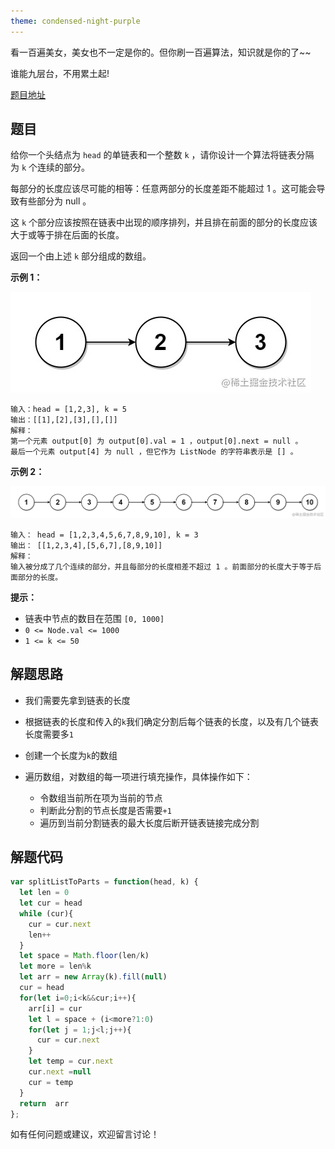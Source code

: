 ```yaml
---
theme: condensed-night-purple
---
```


看一百遍美女，美女也不一定是你的。但你刷一百遍算法，知识就是你的了~~

谁能九层台，不用累土起!

[题目地址](https://leetcode-cn.com/problems/split-linked-list-in-parts/)

<!-- more -->


## 题目

给你一个头结点为 `head` 的单链表和一个整数 `k` ，请你设计一个算法将链表分隔为 `k` 个连续的部分。

每部分的长度应该尽可能的相等：任意两部分的长度差距不能超过 1 。这可能会导致有些部分为 null 。

这 `k` 个部分应该按照在链表中出现的顺序排列，并且排在前面的部分的长度应该大于或等于排在后面的长度。

返回一个由上述 `k` 部分组成的数组。

**示例 1：**


![image.png](1.png)

```
输入：head = [1,2,3], k = 5
输出：[[1],[2],[3],[],[]]
解释：
第一个元素 output[0] 为 output[0].val = 1 ，output[0].next = null 。
最后一个元素 output[4] 为 null ，但它作为 ListNode 的字符串表示是 [] 。
```

**示例 2：**


![image.png](2.png)

```
输入： head = [1,2,3,4,5,6,7,8,9,10], k = 3
输出： [[1,2,3,4],[5,6,7],[8,9,10]]
解释：
输入被分成了几个连续的部分，并且每部分的长度相差不超过 1 。前面部分的长度大于等于后面部分的长度。
```

**提示：**

-   链表中节点的数目在范围 `[0, 1000]`
-   `0 <= Node.val <= 1000`
-   `1 <= k <= 50`


## 解题思路

- 我们需要先拿到链表的长度

- 根据链表的长度和传入的`k`我们确定分割后每个链表的长度，以及有几个链表长度需要多`1`

- 创建一个长度为`k`的数组

- 遍历数组，对数组的每一项进行填充操作，具体操作如下：

    - 令数组当前所在项为当前的节点
    - 判断此分割的节点长度是否需要`+1`
    - 遍历到当前分割链表的最大长度后断开链表链接完成分割


## 解题代码

```js
var splitListToParts = function(head, k) {
  let len = 0
  let cur = head
  while (cur){
    cur = cur.next
    len++
  }
  let space = Math.floor(len/k)
  let more = len%k
  let arr = new Array(k).fill(null)
  cur = head
  for(let i=0;i<k&&cur;i++){
    arr[i] = cur
    let l = space + (i<more?1:0)
    for(let j = 1;j<l;j++){
      cur = cur.next
    }
    let temp = cur.next
    cur.next =null
    cur = temp
  }
  return  arr
};
```

如有任何问题或建议，欢迎留言讨论！

